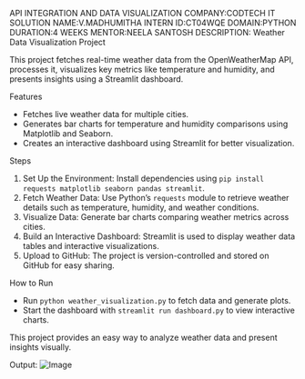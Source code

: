 API INTEGRATION AND DATA VISUALIZATION
COMPANY:CODTECH IT SOLUTION
NAME:V.MADHUMITHA
INTERN ID:CT04WQE
DOMAIN:PYTHON
DURATION:4 WEEKS
MENTOR:NEELA SANTOSH
DESCRIPTION:
Weather Data Visualization Project

This project fetches real-time weather data from the OpenWeatherMap API, processes it, visualizes key metrics like temperature and humidity, and presents insights using a Streamlit dashboard.  

Features 
- Fetches live weather data for multiple cities.  
- Generates bar charts for temperature and humidity comparisons using Matplotlib and Seaborn.  
- Creates an interactive dashboard using Streamlit for better visualization.  

Steps 
1. Set Up the Environment: Install dependencies using `pip install requests matplotlib seaborn pandas streamlit`.  
2. Fetch Weather Data: Use Python’s `requests` module to retrieve weather details such as temperature, humidity, and weather conditions.  
3. Visualize Data: Generate bar charts comparing weather metrics across cities.  
4. Build an Interactive Dashboard: Streamlit is used to display weather data tables and interactive visualizations.  
5. Upload to GitHub: The project is version-controlled and stored on GitHub for easy sharing.  

How to Run
- Run `python weather_visualization.py` to fetch data and generate plots.  
- Start the dashboard with `streamlit run dashboard.py` to view interactive charts.  

This project provides an easy way to analyze weather data and present insights visually.

Output:
![Image](https://github.com/user-attachments/assets/39c5bbdf-8c2c-4e4a-8bc9-c80dadb8413c)
